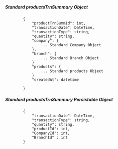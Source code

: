 ##### Standard productsTrnSummary Object

            {
                "productTrnSummId": int,
                "transactionDate": DateTime,
                "transactionType": string,
                "quantity": string,
				"company": {
					... Standard Company Object
				},
				"branch": {
					... Standard Branch Object
				}
				"products": {
					... Standard products Object
				}
				"createdAt": datetime
                
            }
            
            
##### Standard productsTrnSummary Persistable Object

 			{
            	"transactionDate": DateTime,
                "transactionType": string,
                "quantity": string,
                "productId": int,
                "CompanyId": int,
				"BranchId" : int
            }

